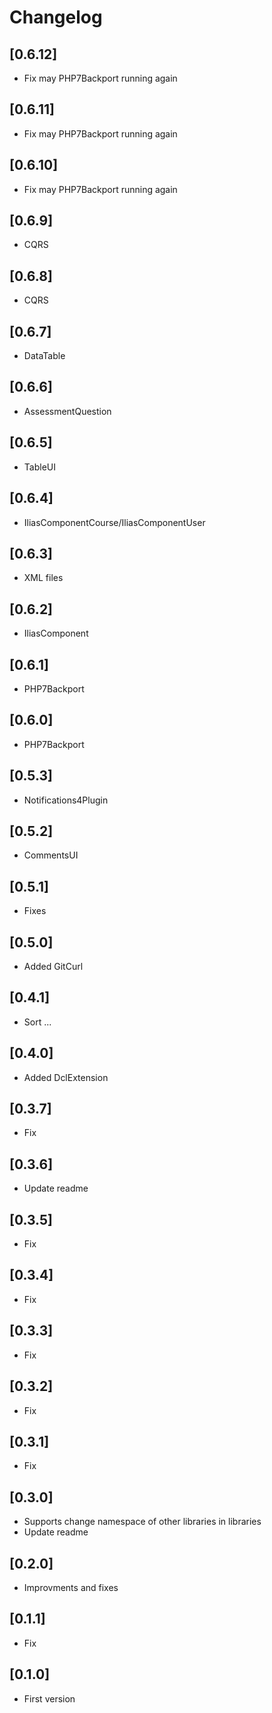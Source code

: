 # Changelog

## [0.6.12]
- Fix may PHP7Backport running again

## [0.6.11]
- Fix may PHP7Backport running again

## [0.6.10]
- Fix may PHP7Backport running again

## [0.6.9]
- CQRS

## [0.6.8]
- CQRS

## [0.6.7]
- DataTable

## [0.6.6]
- AssessmentQuestion

## [0.6.5]
- TableUI

## [0.6.4]
- IliasComponentCourse/IliasComponentUser

## [0.6.3]
- XML files

## [0.6.2]
- IliasComponent

## [0.6.1]
- PHP7Backport

## [0.6.0]
- PHP7Backport

## [0.5.3]
- Notifications4Plugin

## [0.5.2]
- CommentsUI

## [0.5.1]
- Fixes

## [0.5.0]
- Added GitCurl

## [0.4.1]
- Sort ...

## [0.4.0]
- Added DclExtension

## [0.3.7]
- Fix

## [0.3.6]
- Update readme

## [0.3.5]
- Fix

## [0.3.4]
- Fix

## [0.3.3]
- Fix

## [0.3.2]
- Fix

## [0.3.1]
- Fix

## [0.3.0]
- Supports change namespace of other libraries in libraries
- Update readme

## [0.2.0]
- Improvments and fixes

## [0.1.1]
- Fix

## [0.1.0]
- First version

